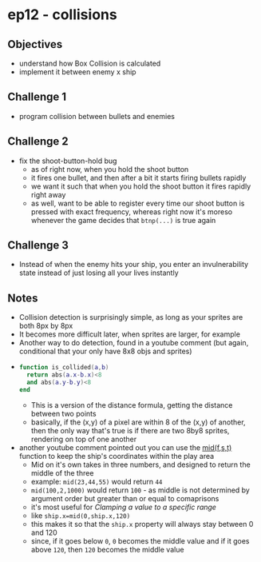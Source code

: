 # ep12 - collisions

## Objectives
- understand how Box Collision is calculated
- implement it between enemy x ship

## Challenge 1
- program collision between bullets and enemies
## Challenge 2
- fix the shoot-button-hold bug
  - as of right now, when you hold the shoot button
  - it fires one bullet, and then after a bit it starts firing bullets rapidly
  - we want it such that when you hold the shoot button it fires rapidly right away
  - as well, want to be able to register every time our shoot button is pressed with exact frequency, whereas right now it's moreso whenever the game decides that `btnp(...)` is true again
## Challenge 3
- Instead of when the enemy hits your ship, you enter an invulnerability state instead of just losing all your lives instantly

## Notes
- Collision detection is surprisingly simple, as long as your sprites are both 8px by 8px
- It becomes more difficult later, when sprites are larger, for example
- Another way to do detection, found in a youtube comment (but again, conditional that your only have 8x8 objs and sprites)
- 
  ```lua
  function is_collided(a,b)
    return abs(a.x-b.x)<8 
    and abs(a.y-b.y)<8
  end
  ```
  - This is a version of the distance formula, getting the distance between two points
  - basically, if the (x,y) of a pixel are within 8 of the (x,y) of another, then the only way that's true is if there are two 8by8 sprites, rendering on top of one another
- another youtube comment pointed out you can use the [mid(f,s,t)](https://pico-8.fandom.com/wiki/Mid) function to keep the ship's coordinates within the play area
  - Mid on it's own takes in three numbers, and designed to return the middle of the three
  - example: `mid(23,44,55)` would return `44`
  - `mid(100,2,1000)` would return `100` - as middle is not determined by argument order but greater than or equal to comaprisons
  - it's most useful for *Clamping a value to a specific range*
  - like `ship.x=mid(0,ship.x,120)`
  - this makes it so that the `ship.x` property will always stay between 0 and 120
  - since, if it goes below `0`, `0` becomes the middle value and if it goes above `120`, then `120` becomes the middle value